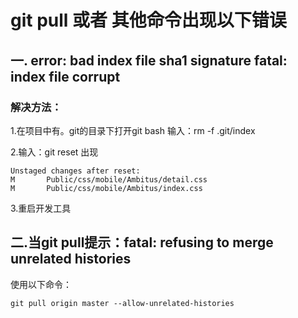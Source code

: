 # git pull 或者 其他命令出现以下错误 
## 一. error: bad index file sha1 signature fatal: index file corrupt
###  解决方法：
 1.在项目中有。git的目录下打开git bash 输入：rm -f .git/index
 
 2.输入：git reset
 出现
~~~
Unstaged changes after reset:
M       Public/css/mobile/Ambitus/detail.css
M       Public/css/mobile/Ambitus/index.css
~~~
 3.重启开发工具
 ## 二.当git pull提示：fatal: refusing to merge unrelated histories
使用以下命令：
 ~~~
 git pull origin master --allow-unrelated-histories
 ~~~
 
 
